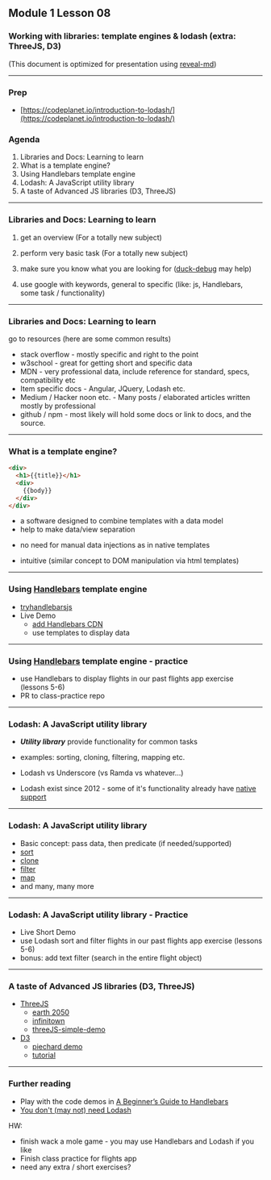 ## Module 1 Lesson 08
### Working with libraries: template engines & lodash (extra: ThreeJS, D3)
(This document is optimized for presentation using [reveal-md](https://github.com/webpro/reveal-md))

---

### Prep
* [https://codeplanet.io/introduction-to-lodash/](https://codeplanet.io/introduction-to-lodash/)

### Agenda
1. Libraries and Docs: Learning to learn
2. What is a template engine?
3. Using Handlebars template engine
4. Lodash: A JavaScript utility library
5. A taste of Advanced JS libraries (D3, ThreeJS)

---

### Libraries and Docs: Learning to learn

1. get an overview (For a totally new subject)
<!-- .element: class="fragment" -->

2. perform very basic task (For a totally new subject)
<!-- .element: class="fragment" -->

3. make sure you know what you are looking for ([duck-debug](https://en.wikipedia.org/wiki/Rubber_duck_debugging) may help)
<!-- .element: class="fragment" -->

4. use google with keywords, general to specific (like: js, Handlebars, some task  / functionality)
<!-- .element: class="fragment" -->

---

### Libraries and Docs: Learning to learn
go to resources (here are some common results)
- stack overflow - mostly specific and right to the point
- w3school - great for getting short and specific data
- MDN - very professional data, include reference for standard, specs, compatibility etc
- Item specific docs - Angular, JQuery, Lodash etc.
- Medium / Hacker noon etc. - Many posts / elaborated articles written mostly by professional
- github / npm - most likely will hold some docs or link to docs, and the source.
    
---

### What is a template engine?
```html
<div>
  <h1>{{title}}</h1>
  <div>
    {{body}}
  </div>
</div>
```
* a software designed to combine templates with a data model
* help to make data/view separation
<!-- .element: class="fragment" -->
* no need for manual data injections as in native templates
<!-- .element: class="fragment" -->
* intuitive (similar concept to DOM manipulation via html templates)
<!-- .element: class="fragment" -->

---

### Using [Handlebars](https://handlebarsjs.com/) template engine
* [tryhandlebarsjs](http://tryhandlebarsjs.com/)
* Live Demo
    - [add Handlebars CDN](https://handlebarsjs.com/installation.html)
    - use templates to display data

---

### Using [Handlebars](https://handlebarsjs.com/) template engine - practice
* use Handlebars to display flights in our past flights app exercise (lessons 5-6)
* PR to class-practice repo

---

### Lodash: A JavaScript utility library
* ***Utility library*** provide functionality for common tasks
<!-- .element: class="fragment" -->

* examples:  sorting, cloning, filtering, mapping  etc.
<!-- .element: class="fragment" -->

* Lodash vs Underscore (vs Ramda vs whatever...) 
<!-- .element: class="fragment" -->

* Lodash exist since 2012 - some of it's functionality already have [native support](https://github.com/you-dont-need/You-Dont-Need-Lodash-Underscore)
<!-- .element: class="fragment" -->

---

### Lodash: A JavaScript utility library
* Basic concept: pass data, then predicate (if needed/supported)
* [sort](https://lodash.com/docs/4.17.5#sortBy)
* [clone](https://lodash.com/docs/4.17.5#clone)
* [filter](https://lodash.com/docs/4.17.5#filter)
* [map](https://lodash.com/docs/4.17.5#map)
* and many, many more

---

### Lodash: A JavaScript utility library - Practice
* Live Short Demo
* use Lodash sort and filter flights in our past flights app exercise (lessons 5-6)
* bonus: add text filter (search in the entire flight object)

---

### A taste of Advanced JS libraries (D3, ThreeJS)
* [ThreeJS](https://threejs.org/) 
    - [earth 2050](https://2050.earth/)
    - [infinitown](http://demos.littleworkshop.fr/infinitown)
    - [threeJS-simple-demo](https://github.com/yuvalbl/threeJS-simple-demo)
* [D3](https://d3js.org/) 
    - [piechard demo](http://bl.ocks.org/nadinesk/99393098950665c471e035ac517c2224) 
    - [tutorial](http://christopheviau.com/d3_tutorial/)

---

### Further reading
* Play with the code demos in [A Beginner’s Guide to Handlebars](https://www.sitepoint.com/a-beginners-guide-to-Handlebars/)
* [You don't (may not) need Lodash](https://github.com/you-dont-need/You-Dont-Need-Lodash-Underscore)

HW:
* finish wack a mole game - you may use Handlebars and Lodash if you like
* Finish class practice for flights app
* need any extra / short exercises?